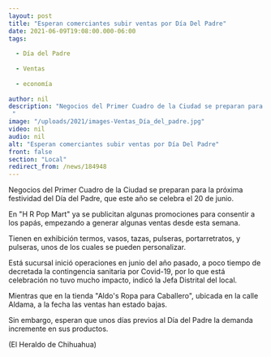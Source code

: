 ```yaml
---
layout: post
title: "Esperan comerciantes subir ventas por Día Del Padre"
date: 2021-06-09T19:08:00.000-06:00
tags:
  
  - Día del Padre
  
  - Ventas
  
  - economía
  
author: nil
description: "Negocios del Primer Cuadro de la Ciudad se preparan para la próxima festividad del Día del Padre, que este año se celebra el 20 de junio "
image: "/uploads/2021/images-Ventas_Día_del_padre.jpg"
video: nil
audio: nil
alt: "Esperan comerciantes subir ventas por Día Del Padre"
front: false
section: "Local"
redirect_from: /news/184948
---
```


Negocios del Primer Cuadro de la Ciudad se preparan para la próxima festividad del Día del Padre, que este año se celebra el 20 de junio.

En "H R Pop Mart" ya se publicitan algunas promociones para consentir a los papás, empezando a generar algunas ventas desde esta semana.

Tienen en exhibición termos, vasos, tazas, pulseras, portarretratos, y pulseras, unos de los cuales se pueden personalizar.

Está sucursal inició operaciones en junio del año pasado, a poco tiempo de decretada la contingencia sanitaria por Covid-19, por lo que está celebración no tuvo mucho impacto, indicó la Jefa Distrital del local.

Mientras que en la tienda "Aldo's Ropa para Caballero", ubicada en la calle Aldama, a la fecha las ventas han estado bajas.

Sin embargo, esperan que unos días previos al Día del Padre la demanda incremente en sus productos.

(El Heraldo de Chihuahua)